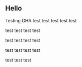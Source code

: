 ## Hello
Testing GHA test test test test test

test test test test

test test test test

test test test test

test test test
